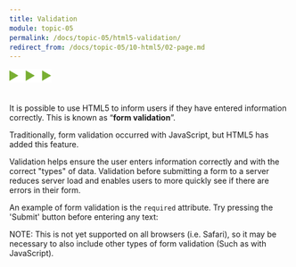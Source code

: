 ```yaml
---
title: Validation
module: topic-05
permalink: /docs/topic-05/html5-validation/
redirect_from: /docs/topic-05/10-html5/02-page.md
---
```


<img src="./../../../img/arrow-divider.svg" style="width: 75px; border: none; margin: 0px 0 20px 0" />

It is possible to use HTML5 to inform users if they have entered information correctly. This is known as “**form validation**”.

Traditionally, form validation occurred with JavaScript, but HTML5 has added this feature.

Validation helps ensure the user enters information correctly and with the correct "types" of data. Validation before submitting a form to a server reduces server load and enables users to more quickly see if there are errors in their form.

An example of form validation is the `required` attribute. Try pressing the 'Submit' button before entering any text:


<div class="codepen-embed">
  <p data-height="300" data-theme-id="30567" data-slug-hash="rGYxWv" data-default-tab="html,result" data-user="Media-Ed-Online" data-embed-version="2" data-pen-title="[Intro-Web-Dev] Topic-05: New HTML5 Elements, Pt. 1" class="codepen"></p>
</div>


<span class="label label-info">NOTE:</span> This is not yet supported on all browsers (i.e. Safari), so it may be necessary to also include other types of form validation (Such as with JavaScript).
